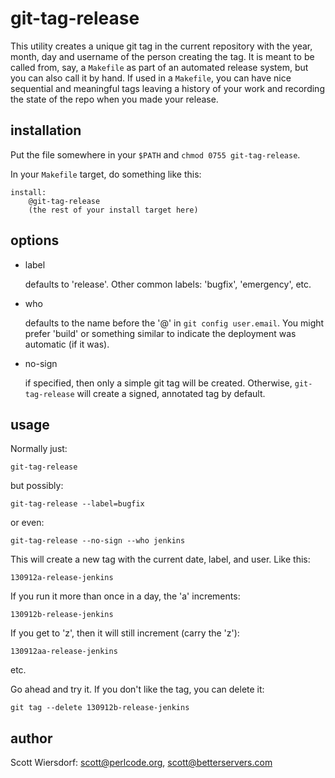 git-tag-release
===============

This utility creates a unique git tag in the current repository with
the year, month, day and username of the person creating the tag. It
is meant to be called from, say, a `Makefile` as part of an automated
release system, but you can also call it by hand. If used in a
`Makefile`, you can have nice sequential and meaningful tags leaving a
history of your work and recording the state of the repo when you made
your release.

## installation ##

Put the file somewhere in your `$PATH` and `chmod 0755
git-tag-release`.

In your `Makefile` target, do something like this:

    install:
        @git-tag-release
        (the rest of your install target here)

## options ##

* label

  defaults to 'release'. Other common labels: 'bugfix', 'emergency', etc.

* who

  defaults to the name before the '@' in `git config user.email`. You
  might prefer 'build' or something similar to indicate the deployment
  was automatic (if it was).

* no-sign

  if specified, then only a simple git tag will be created. Otherwise,
  `git-tag-release` will create a signed, annotated tag by default.

## usage ##

Normally just:

    git-tag-release

but possibly:

    git-tag-release --label=bugfix

or even:

    git-tag-release --no-sign --who jenkins

This will create a new tag with the current date, label, and
user. Like this:

    130912a-release-jenkins

If you run it more than once in a day, the 'a' increments:

    130912b-release-jenkins

If you get to 'z', then it will still increment (carry the 'z'):

    130912aa-release-jenkins

etc.

Go ahead and try it. If you don't like the tag, you can delete it:

    git tag --delete 130912b-release-jenkins

## author ##

Scott Wiersdorf: <scott@perlcode.org>, <scott@betterservers.com>
